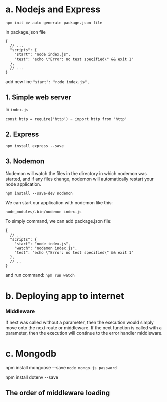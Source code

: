 # a. Nodejs and Express
```
npm init => auto generate package.json file
```
In package.json file
```
{
  // ...
  "scripts": {
    "start": "node index.js",
    "test": "echo \"Error: no test specified\" && exit 1"
  },
  // ...
}
```
add new line `"start": "node index.js",`

## 1. Simple web server
In `index.js`
```
const http = require('http') ~ import http from 'http'
```

## 2. Express
```
npm install express --save
```

## 3. Nodemon
Nodemon will watch the files in the directory in which nodemon was started, and if any files change,
nodemon will automatically restart your node application.
```
npm install --save-dev nodemon
```

We can start our application with nodemon like this:
```
node_modules/.bin/nodemon index.js
```

To simply command, we can add 
package.json file:
```
{
  // ..
  "scripts": {
    "start": "node index.js",
    "watch": "nodemon index.js",
    "test": "echo \"Error: no test specified\" && exit 1"
  },
  // ..
}
```
and run command: `npm run watch`

# b. Deploying app to internet

### Middleware
If next was called without a parameter, then the execution would simply move onto the next route or middleware. If the next function is called with a parameter, then the execution will continue to the error handler middleware.

# c. Mongodb
npm install mongoose --save
```node mongo.js password```

npm install dotenv --save
## The order of middleware loading

